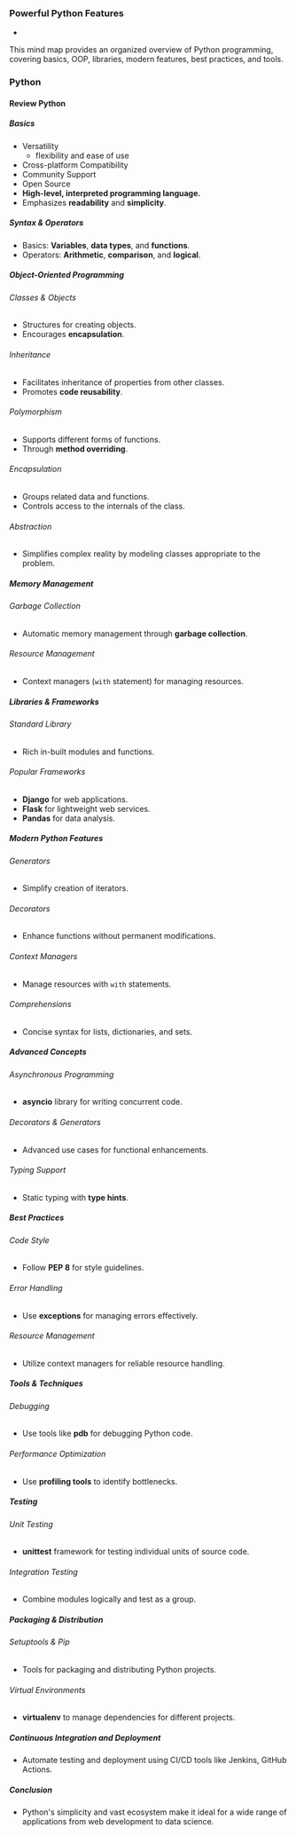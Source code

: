 

###  Powerful Python Features
- 

This mind map provides an organized overview of Python programming, covering basics, OOP, libraries, modern features, best practices, and tools.

### Python

#### Review Python

##### Basics
- Versatility
    - flexibility and ease of use
- Cross-platform Compatibility
- Community Support
- Open Source
- **High-level, interpreted programming language.**
- Emphasizes **readability** and **simplicity**.

##### Syntax & Operators
- Basics: **Variables**, **data types**, and **functions**.
- Operators: **Arithmetic**, **comparison**, and **logical**.

##### Object-Oriented Programming
###### Classes & Objects
- Structures for creating objects.
- Encourages **encapsulation**.

###### Inheritance
- Facilitates inheritance of properties from other classes.
- Promotes **code reusability**.

###### Polymorphism
- Supports different forms of functions.
- Through **method overriding**.

###### Encapsulation
- Groups related data and functions.
- Controls access to the internals of the class.

###### Abstraction
- Simplifies complex reality by modeling classes appropriate to the problem.

##### Memory Management
###### Garbage Collection
- Automatic memory management through **garbage collection**.

###### Resource Management
- Context managers (`with` statement) for managing resources.

##### Libraries & Frameworks
###### Standard Library
- Rich in-built modules and functions.

###### Popular Frameworks
- **Django** for web applications.
- **Flask** for lightweight web services.
- **Pandas** for data analysis.

##### Modern Python Features
###### Generators
- Simplify creation of iterators.

###### Decorators
- Enhance functions without permanent modifications.

###### Context Managers
- Manage resources with `with` statements.

###### Comprehensions
- Concise syntax for lists, dictionaries, and sets.

##### Advanced Concepts
###### Asynchronous Programming
- **asyncio** library for writing concurrent code.

###### Decorators & Generators
- Advanced use cases for functional enhancements.

###### Typing Support
- Static typing with **type hints**.

##### Best Practices
###### Code Style
- Follow **PEP 8** for style guidelines.

###### Error Handling
- Use **exceptions** for managing errors effectively.

###### Resource Management
- Utilize context managers for reliable resource handling.

##### Tools & Techniques
###### Debugging
- Use tools like **pdb** for debugging Python code.

###### Performance Optimization
- Use **profiling tools** to identify bottlenecks.

##### Testing
###### Unit Testing
- **unittest** framework for testing individual units of source code.

###### Integration Testing
- Combine modules logically and test as a group.

##### Packaging & Distribution
###### Setuptools & Pip
- Tools for packaging and distributing Python projects.

###### Virtual Environments
- **virtualenv** to manage dependencies for different projects.

##### Continuous Integration and Deployment
- Automate testing and deployment using CI/CD tools like Jenkins, GitHub Actions.

##### Conclusion
- Python's simplicity and vast ecosystem make it ideal for a wide range of applications from web development to data science.
